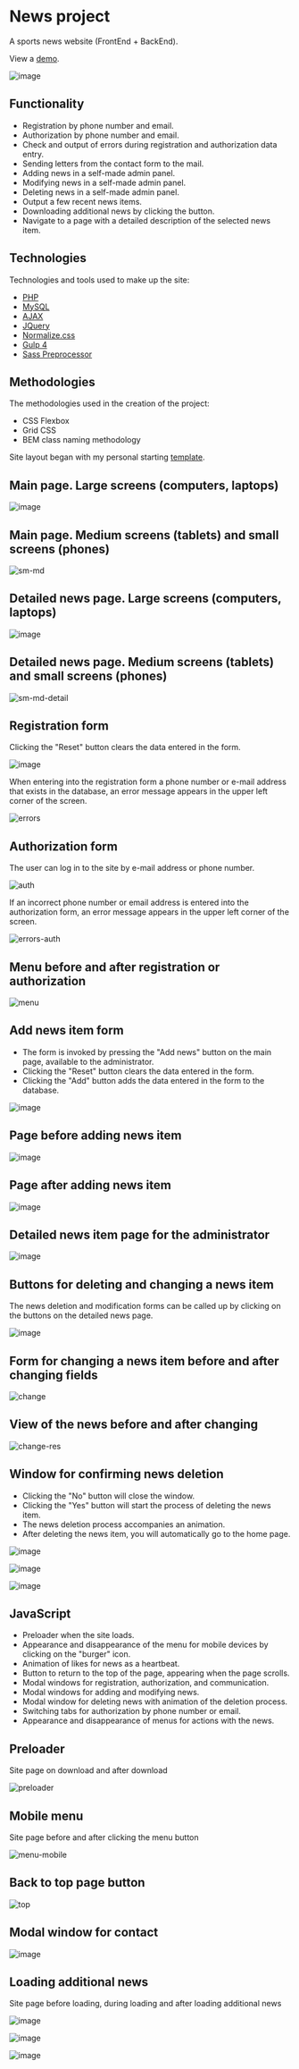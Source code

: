 # News project

A sports news website (FrontEnd + BackEnd).

View a [demo](https://bootstrap-sport-news.000webhostapp.com).

![image](https://user-images.githubusercontent.com/54866075/132954114-a71a0c05-3621-4ec0-84e8-cb93b5e036bc.png)

## Functionality

* Registration by phone number and email.
* Authorization by phone number and email.
* Check and output of errors during registration and authorization data entry.
* Sending letters from the contact form to the mail.
* Adding news in a self-made admin panel.
* Modifying news in a self-made admin panel. 
* Deleting news in a self-made admin panel.
* Output a few recent news items.
* Downloading additional news by clicking the button.
* Navigate to a page with a detailed description of the selected news item.

## Technologies

Technologies and tools used to make up the site:

* [PHP](https://www.php.net)
* [MySQL](https://www.mysql.com)
* [AJAX](https://developer.mozilla.org/ru/docs/Web/Guide/AJAX)
* [JQuery](https://jquery.com)
* [Normalize.css](https://necolas.github.io/normalize.css/)
* [Gulp 4](https://gulpjs.com)
* [Sass Preprocessor](https://sass-scss.ru)

## Methodologies

The methodologies used in the creation of the project:

* CSS Flexbox
* Grid CSS
* BEM class naming methodology

Site layout began with my personal starting [template](https://igor-muram.github.io/webtemplate/index.html).

## Main page. Large screens (computers, laptops)

![image](https://user-images.githubusercontent.com/54866075/132106701-32170df4-1118-442f-82ef-73c748cb2a6a.png)

## Main page. Medium screens (tablets) and small screens (phones)

![sm-md](https://user-images.githubusercontent.com/54866075/132106800-3b8c0e7d-aff2-4e84-8cce-243d26a2e429.png)

## Detailed news page. Large screens (computers, laptops)

![image](https://user-images.githubusercontent.com/54866075/132106878-b11d33d0-3c10-4c65-9755-a4880b507b55.png)

## Detailed news page. Medium screens (tablets) and small screens (phones)

![sm-md-detail](https://user-images.githubusercontent.com/54866075/132106911-2c459278-95c8-49fc-918d-e98599ae76bc.png)

## Registration form

Clicking the "Reset" button clears the data entered in the form.

![image](https://user-images.githubusercontent.com/54866075/132106977-ffe2acd9-f26b-433d-b8eb-107fb8f98c03.png)

When entering into the registration form a phone number or e-mail address that exists in the database, an error message appears in the upper left corner of the screen.

![errors](https://user-images.githubusercontent.com/54866075/132107989-ada59554-4824-4e2f-b9eb-78e0d1f19d60.png)

## Authorization form

The user can log in to the site by e-mail address or phone number.

![auth](https://user-images.githubusercontent.com/54866075/132107151-3ddce8bf-ab90-4ad1-bb06-3aabf41f61fa.png)

If an incorrect phone number or email address is entered into the authorization form, an error message appears in the upper left corner of the screen.

![errors-auth](https://user-images.githubusercontent.com/54866075/132107942-b2877440-38a6-48b5-9a82-b8ba4bac9764.png)

## Menu before and after registration or authorization

![menu](https://user-images.githubusercontent.com/54866075/132107021-349672c9-ab8a-40ec-8109-e2d4c75a349e.png)

## Add news item form

* The form is invoked by pressing the "Add news" button on the main page, available to the administrator. 
* Clicking the "Reset" button clears the data entered in the form.
* Clicking the "Add" button adds the data entered in the form to the database.

![image](https://user-images.githubusercontent.com/54866075/132107242-a9b9e47d-c0c4-473a-bbd2-3c9f3940b1c7.png)

## Page before adding news item

![image](https://user-images.githubusercontent.com/54866075/132107281-dcd028a3-62f1-4ea8-9a1d-bd67681c7a9a.png)

## Page after adding news item

![image](https://user-images.githubusercontent.com/54866075/132107284-0a1b3b9f-156f-4bf2-a8cb-1444467d8683.png)

## Detailed news item page for the administrator

![image](https://user-images.githubusercontent.com/54866075/132107306-eccb2988-52fd-4151-9995-cd1cc2f57158.png)

## Buttons for deleting and changing a news item

The news deletion and modification forms can be called up by clicking on the buttons on the detailed news page.

![image](https://user-images.githubusercontent.com/54866075/132107376-eb3fc825-6d0c-4e7c-9e9a-c44553f1de2c.png)

## Form for changing a news item before and after changing fields

![change](https://user-images.githubusercontent.com/54866075/132107410-702616f0-1e09-4c11-9cd7-f06a6e08a37f.png)

## View of the news before and after changing

![change-res](https://user-images.githubusercontent.com/54866075/132107448-06391f06-d072-4d1d-aacd-41a60450eb60.png)

## Window for confirming news deletion

* Clicking the "No" button will close the window. 
* Clicking the "Yes" button will start the process of deleting the news item.
* The news deletion process accompanies an animation.
* After deleting the news item, you will automatically go to the home page.

![image](https://user-images.githubusercontent.com/54866075/132108031-5a5fdef3-8b5b-4466-8c0d-fb2e180a8547.png)

![image](https://user-images.githubusercontent.com/54866075/132108068-8164e2fd-da30-4bfe-8626-47bc2c730729.png)

![image](https://user-images.githubusercontent.com/54866075/132108073-34304908-b9ac-4ead-b25f-0a405e621707.png)

## JavaScript

* Preloader when the site loads.
* Appearance and disappearance of the menu for mobile devices by clicking on the "burger" icon.
* Animation of likes for news as a heartbeat.
* Button to return to the top of the page, appearing when the page scrolls.
* Modal windows for registration, authorization, and communication.
* Modal windows for adding and modifying news.
* Modal window for deleting news with animation of the deletion process.
* Switching tabs for authorization by phone number or email. 
* Appearance and disappearance of menus for actions with the news.

## Preloader

Site page on download and after download

![preloader](https://user-images.githubusercontent.com/54866075/132107667-3682cd3a-06c3-49ea-b6b0-82bdf09cf476.png)

## Mobile menu

Site page before and after clicking the menu button

![menu-mobile](https://user-images.githubusercontent.com/54866075/132107722-2aac2d84-808a-442e-af15-0732988cc707.png)

## Back to top page button

![top](https://user-images.githubusercontent.com/54866075/132107827-77cfe3ad-4e10-4c5d-9718-f798715cad5b.png)

## Modal window for contact

![image](https://user-images.githubusercontent.com/54866075/132108003-78e059c1-bff5-49fb-aa8e-74b4ab7e21f6.png)

## Loading additional news

Site page before loading, during loading and after loading additional news

![image](https://user-images.githubusercontent.com/54866075/132236308-bb19242a-350a-4531-aa8b-a088c9d0227f.png)

![image](https://user-images.githubusercontent.com/54866075/132236450-fb403289-371a-4c5e-a598-94624038f163.png)

![image](https://user-images.githubusercontent.com/54866075/132236353-455d1979-d255-4ca0-8fc7-b80def409910.png)
